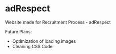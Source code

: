 # adRespect
Website made for Recruitment Process - adRespect


Future Plans:
- Optimization of loading images
- Cleaning CSS Code
